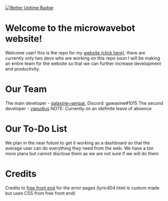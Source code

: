 [![Better Uptime Badge](https://betteruptime.com/status-badges/v1/monitor/c0q7.svg)](https://status.microwavebot.tech)
# Welcome to the microwavebot website!
Welcome user! this is the repo for my [website (click here)](https://microwavebot.tech), there are currently only two devs who are working on this repo soon I will be making an entire team for the website so that we can further increase development and productivity.

# Our Team
The main developer - [galaxine~senpai](https://github.com/galaxine-senpai), Discord: gawaxine#1015
The second developer - [yapudjus](https://github.com/yapudjus) NOTE: Currently on an idefinite leave of absence

# Our To-Do List
We plan in the near future to get it working as a dashboard so that the average user can do everything they need from the web.
We have a ton more plans but cannot disclose them as we are not sure if we will do them

# Credits
Credits to [free front end](https://freefrontend.com) for the error pages (lyric404.html is custom made but uses CSS from free front end)
